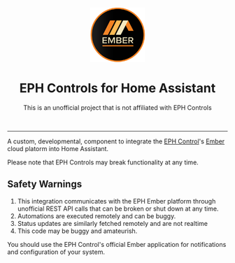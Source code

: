 <p align="center"><img src="https://github.com/greywold/ephember/blob/main/eph_ember.png" width="125"></a>
<h1 align="center">EPH Controls for Home Assistant</h1>
<p align="center">This is an unofficial project that is not affiliated with EPH Controls</p>
<br />
<hr />

A custom, developmental, component to integrate the [EPH Control](https://www.ephcontrols.com/)'s [Ember](https://www.ephcontrols.com/range/gateway/) cloud platorm into Home Assistant.

Please note that EPH Controls may break functionality at any time.

## Safety Warnings

1. This integration communicates with the EPH Ember platform through unofficial REST API calls that can be broken or shut down at any time.
2. Automations are executed remotely and can be buggy.
3. Status updates are similarly fetched remotely and are not realtime
4. This code may be buggy and amateurish.

You should use the EPH Control's official Ember application for notifications and configuration of your system.
